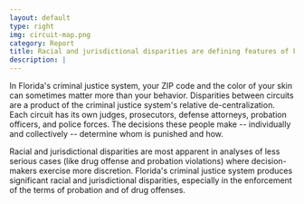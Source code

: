 ```yaml
---
layout: default
type: right
img: circuit-map.png
category: Report
title: Racial and jurisdictional disparities are defining features of Florida's criminal justice system.
description: |
---
```

In Florida's criminal justice system, your ZIP code and
the color of your skin can sometimes matter more than your behavior.
Disparities between circuits are a product of the criminal justice
system's relative de-centralization. Each circuit has its own
judges, prosecutors, defense attorneys, probation officers,
and police forces. The decisions these people make -- individually
and collectively -- determine whom is punished and how.

Racial and jurisdictional disparities are most apparent in analyses of less serious cases (like drug offense and probation violations) where decision-makers
exercise more discretion. Florida's criminal justice system
produces significant racial and jurisdictional disparities, especially
in the enforcement of the terms of probation and of drug offenses.